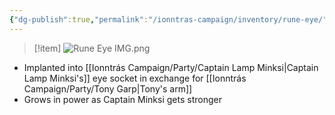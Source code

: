 ```yaml
---
{"dg-publish":true,"permalink":"/ionntras-campaign/inventory/rune-eye/","created":"","updated":""}
---
```




>[!item]
>![Rune Eye IMG.png](/img/user/z_Assets/Rune%20Eye%20IMG.png)

- Implanted into [[Ionntrás Campaign/Party/Captain Lamp Minksi\|Captain Lamp Minksi's]] eye socket in exchange for [[Ionntrás Campaign/Party/Tony Garp\|Tony's arm]]
- Grows in power as Captain Minksi gets stronger